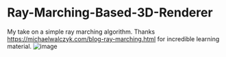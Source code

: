 # Ray-Marching-Based-3D-Renderer
My take on a simple ray marching algorithm. 
Thanks https://michaelwalczyk.com/blog-ray-marching.html for incredible learning material.
![image](https://github.com/KaganBaldiran/Ray-Marching-Based-3D-Renderer/assets/80681941/4dcd16ba-3517-45d2-98bd-9e8ee3d63a66)

